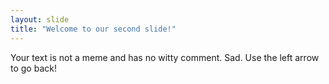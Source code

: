 ```yaml
---
layout: slide
title: "Welcome to our second slide!"
---
```

Your text is not a meme and has no witty comment. Sad.
Use the left arrow to go back!
